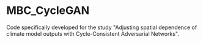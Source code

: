 # MBC_CycleGAN
Code specifically developed for the study "Adjusting spatial dependence of climate model outputs with Cycle-Consistent Adversarial Networks".
